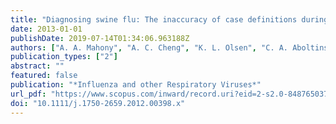 ```yaml
---
title: "Diagnosing swine flu: The inaccuracy of case definitions during the 2009 pandemic, an attempt at refinement, and the implications for future planning"
date: 2013-01-01
publishDate: 2019-07-14T01:34:06.963188Z
authors: ["A. A. Mahony", "A. C. Cheng", "K. L. Olsen", "C. A. Aboltins", "J. F. P. Black", "P. D. R. Johnson", "M. Lindsay Grayson", "J. Torresi"]
publication_types: ["2"]
abstract: ""
featured: false
publication: "*Influenza and other Respiratory Viruses*"
url_pdf: "https://www.scopus.com/inward/record.uri?eid=2-s2.0-84876503757&doi=10.1111%2fj.1750-2659.2012.00398.x&partnerID=40&md5=a7edd3d3e8f7f01333bf0dc1c72980a1 http://onlinelibrary.wiley.com/store/10.1111/j.1750-2659.2012.00398.x/asset/irv398.pdf?v=1&t=iwh814v1&s=73617ec1d82bb32f7d5474901dec68bc7d41d6a3"
doi: "10.1111/j.1750-2659.2012.00398.x"
---
```


